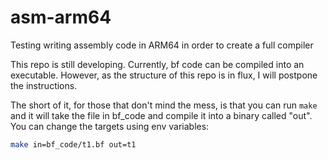 # asm-arm64
Testing writing assembly code in ARM64 in order to create a full compiler

This repo is still developing. Currently, bf code can be compiled into an executable. However, as the structure of this repo is in flux, I will postpone the instructions.

The short of it, for those that don't mind the mess, is that you can run `make` and it will take the file in bf_code and compile it into a binary called "out". You can change the targets using env variables:

```bash
make in=bf_code/t1.bf out=t1
```


